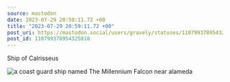 ```yaml
---
source: mastodon
date: 2023-07-29 20:59:11.72 +00
title: "2023-07-29 20:59:11.72 +00"
post_uri: https://mastodon.social/users/gravely/statuses/110799378954325818
post_id: 110799378954325818
---
```

Ship of Calrisseus


![a coast guard ship named The Millennium Falcon near alameda](/images/110799378654358894.jpeg)

